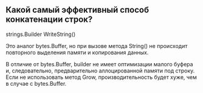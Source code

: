 ## Какой самый эффективный способ конкатенации строк?

strings.Builder WriteString()

Это аналог bytes.Buffer, но при вызове метода String() не происходит повторного выделения памяти и копирования данных.


В отличие от bytes.Buffer, builder не имеет оптимизации малого буфера и, следовательно, предварительно аллоцированной памяти под строку. Если не использовать метод Grow, производительность будет хуже, чем в случае с bytes.Buffer. 